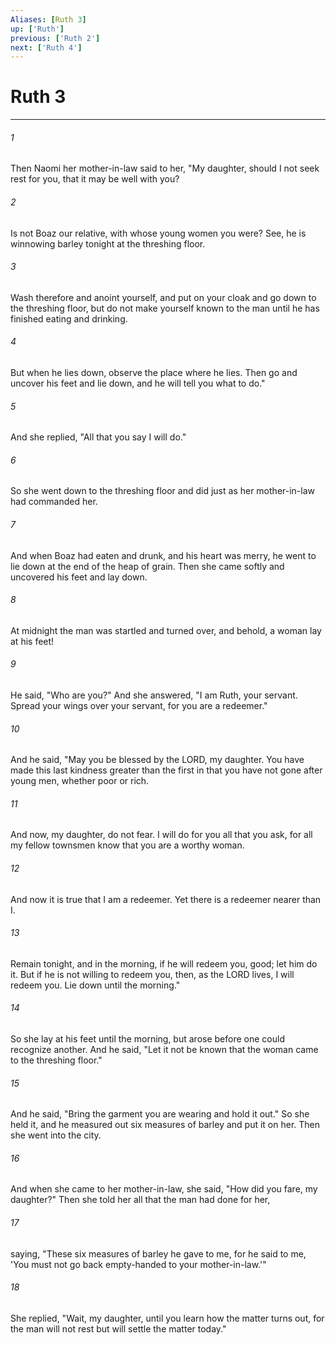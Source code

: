 ```yaml
---
Aliases: [Ruth 3]
up: ['Ruth']
previous: ['Ruth 2']
next: ['Ruth 4']
---
```

# Ruth 3
***



###### 1 
Then Naomi her mother-in-law said to her, "My daughter, should I not seek rest for you, that it may be well with you? 

###### 2 
Is not Boaz our relative, with whose young women you were? See, he is winnowing barley tonight at the threshing floor. 

###### 3 
Wash therefore and anoint yourself, and put on your cloak and go down to the threshing floor, but do not make yourself known to the man until he has finished eating and drinking. 

###### 4 
But when he lies down, observe the place where he lies. Then go and uncover his feet and lie down, and he will tell you what to do." 

###### 5 
And she replied, "All that you say I will do." 

###### 6 
So she went down to the threshing floor and did just as her mother-in-law had commanded her. 

###### 7 
And when Boaz had eaten and drunk, and his heart was merry, he went to lie down at the end of the heap of grain. Then she came softly and uncovered his feet and lay down. 

###### 8 
At midnight the man was startled and turned over, and behold, a woman lay at his feet! 

###### 9 
He said, "Who are you?" And she answered, "I am Ruth, your servant. Spread your wings over your servant, for you are a redeemer." 

###### 10 
And he said, "May you be blessed by the LORD, my daughter. You have made this last kindness greater than the first in that you have not gone after young men, whether poor or rich. 

###### 11 
And now, my daughter, do not fear. I will do for you all that you ask, for all my fellow townsmen know that you are a worthy woman. 

###### 12 
And now it is true that I am a redeemer. Yet there is a redeemer nearer than I. 

###### 13 
Remain tonight, and in the morning, if he will redeem you, good; let him do it. But if he is not willing to redeem you, then, as the LORD lives, I will redeem you. Lie down until the morning." 

###### 14 
So she lay at his feet until the morning, but arose before one could recognize another. And he said, "Let it not be known that the woman came to the threshing floor." 

###### 15 
And he said, "Bring the garment you are wearing and hold it out." So she held it, and he measured out six measures of barley and put it on her. Then she went into the city. 

###### 16 
And when she came to her mother-in-law, she said, "How did you fare, my daughter?" Then she told her all that the man had done for her, 

###### 17 
saying, "These six measures of barley he gave to me, for he said to me, 'You must not go back empty-handed to your mother-in-law.'" 

###### 18 
She replied, "Wait, my daughter, until you learn how the matter turns out, for the man will not rest but will settle the matter today."

